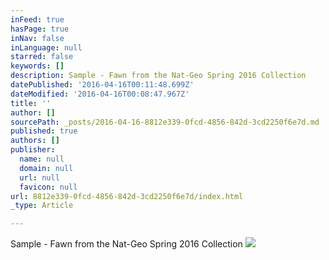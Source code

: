 ```yaml
---
inFeed: true
hasPage: true
inNav: false
inLanguage: null
starred: false
keywords: []
description: Sample - Fawn from the Nat-Geo Spring 2016 Collection
datePublished: '2016-04-16T00:11:48.699Z'
dateModified: '2016-04-16T00:08:47.967Z'
title: ''
author: []
sourcePath: _posts/2016-04-16-8812e339-0fcd-4856-842d-3cd2250f6e7d.md
published: true
authors: []
publisher:
  name: null
  domain: null
  url: null
  favicon: null
url: 8812e339-0fcd-4856-842d-3cd2250f6e7d/index.html
_type: Article

---
```

Sample - Fawn from the Nat-Geo Spring 2016 Collection
![](https://the-grid-user-content.s3-us-west-2.amazonaws.com/a46c61a9-91d6-4e06-a363-8562e71ccad9.jpg)